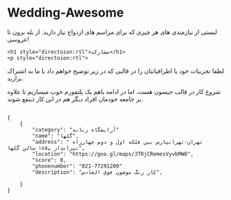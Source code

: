 <div>
	<h1 style="directoion:rtl">Wedding-Awesome </h1>
	<p style="directoion:rtl">
لیستی از نیازمندی های هر چیزی که برای مراسم های ازدواج نیاز دارید. از بله برون تا عروسی!
	</p>

	<h1 style="directoion:rtl">مشارکت</h1>
	<p style="directoion:rtl">

لطفا تجربیات خود یا اطرافیانتان را در قالبی که در زیر توضیح خواهم داد با ما به اشتراک بزارید.

شروع کار در قالب جیسون هست. اما در ادامه باهم یک پلتفورم خوب میسازیم تا علاوه بر جامعه خودمان افراد دیگر هم در این کار ذینفع شوند.
</p>
</div>

```

{
    {
        "category": "آرایشگاه زنانه"
        "name": "گلها",
        "address": " تهران-تهرانپارس بين فلكه اول و دوم چهارراه تيرانداز پ١٨٥ سالن گلها",
        "location": "https://goo.gl/maps/3TRjCRemesVyvbMW8",
        "score": 8,
        "phonenumber": "021-77291209"
        "description": "کار رنگ موشون فوق العادس",
    
	}
}
```
